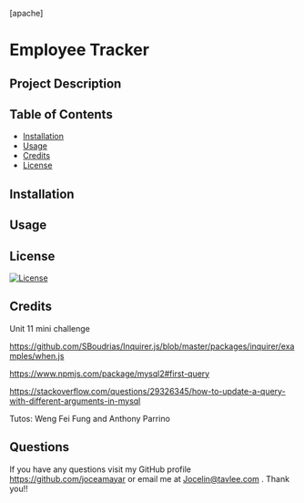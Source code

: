 
[apache]
# Employee Tracker


## Project Description



 ## Table of Contents
 - [Installation](#installation)
 - [Usage](#usage)
 - [Credits](#credits)
 - [License](#license)

## Installation 

## Usage




## License
[![License](https://img.shields.io/badge/License-Apache_2.0-blue.svg)](https://opensource.org/licenses/Apache-2.0)

## Credits
Unit 11 mini challenge 

https://github.com/SBoudrias/Inquirer.js/blob/master/packages/inquirer/examples/when.js

https://www.npmjs.com/package/mysql2#first-query

https://stackoverflow.com/questions/29326345/how-to-update-a-query-with-different-arguments-in-mysql

Tutos: Weng Fei Fung and  Anthony Parrino


## Questions 

If you have any questions visit my GitHub profile https://github.com/joceamayar or email me at Jocelin@tavlee.com . Thank you!!

